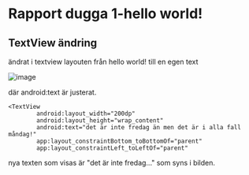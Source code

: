 
# Rapport dugga 1-hello world!


## TextView ändring

ändrat i textview layouten från hello world! till en egen text

![image](https://user-images.githubusercontent.com/102797583/166682953-b2f1da1f-ad42-4697-a956-12305da9aa75.png)




där android:text är justerat.

```
<TextView
        android:layout_width="200dp"
        android:layout_height="wrap_content"
        android:text="det är inte fredag än men det är i alla fall måndag!"
        app:layout_constraintBottom_toBottomOf="parent"
        app:layout_constraintLeft_toLeftOf="parent"
```

nya texten som visas är "det är inte fredag..." som syns i bilden.
